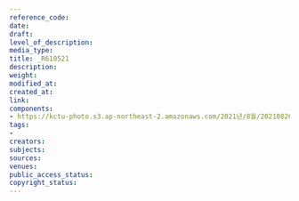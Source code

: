```yaml
---
reference_code: 
date: 
draft: 
level_of_description: 
media_type: 
title: _R610521
description: 
weight: 
modified_at: 
created_at: 
link: 
components:
- https://kctu-photo.s3.ap-northeast-2.amazonaws.com/2021년/8월/20210826_하반기+총파업+대장정_강원/_R610521.jpg
tags:
- 
creators: 
subjects: 
sources: 
venues: 
public_access_status: 
copyright_status: 
---
```

